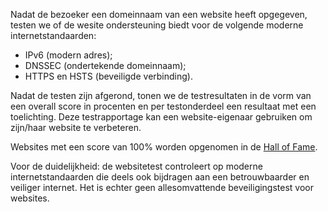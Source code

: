 Nadat de bezoeker een domeinnaam van een website heeft opgegeven, testen we of de wesite ondersteuning biedt voor de volgende moderne internetstandaarden:
* IPv6 (modern adres);
* DNSSEC (ondertekende domeinnaam);
* HTTPS en HSTS (beveiligde verbinding).

Nadat de testen zijn afgerond, tonen we de testresultaten in de vorm van een overall score in procenten en per testonderdeel een resultaat met een toelichting. Deze testrapportage kan een website-eigenaar gebruiken om zijn/haar website te verbeteren.

Websites met een score van 100% worden opgenomen in de [Hall of Fame](/halloffame/). 

Voor de duidelijkheid: de websitetest controleert op moderne internetstandaarden die deels ook bijdragen aan een betrouwbaarder en veiliger internet. Het is echter geen allesomvattende beveiligingstest voor websites.
